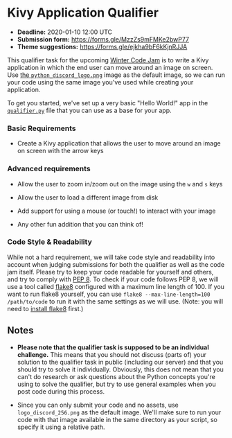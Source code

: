 # Kivy Application Qualifier

- **Deadline:** 2020-01-10 12:00 UTC
- **Submission form:** https://forms.gle/MzzZs9mFMKe2bwP77
- **Theme suggestions:** https://forms.gle/ejkha9bF6kKjnRJJA

This qualifier task for the upcoming [Winter Code Jam](https://pythondiscord.com/pages/code-jams/code-jam-6/) is to write a Kivy application in which the end user can move around an image on screen. Use [the `python_discord_logo.png`](python_discord_logo.png) image as the default image, so we can run your code using the same image you've used while creating your application.

To get you started, we've set up a very basic "Hello World!" app in the [`qualifier.py`](qualifier.py) file that you can use as a base for your app.


### Basic Requirements

- Create a Kivy application that allows the user to move around an image on screen with the arrow keys

### Advanced requirements

- Allow the user to zoom in/zoom out on the image using the `w` and `s` keys

- Allow the user to load a different image from disk

- Add support for using a mouse (or touch!) to interact with your image

- Any other fun addition that you can think of!

### Code Style & Readability
While not a hard requirement, we will take code style and readability into account when judging submissions for both the qualifier as well as the code jam itself. Please try to keep your code readable for yourself and others, and try to comply with [PEP 8](https://www.python.org/dev/peps/pep-0008/). To check if your code follows PEP 8, we will use a tool called [flake8](http://flake8.pycqa.org/en/latest/) configured with a maximum line length of 100. If you want to run flake8 yourself, you can use `flake8 --max-line-length=100 /path/to/code` to run it with the same settings as we will use. (Note: you will need to [install flake8](http://flake8.pycqa.org/en/latest/index.html#installation) first.)

## Notes
- **Please note that the qualifier task is supposed to be an individual challenge.** This means that you should not discuss (parts of) your solution to the qualifier task in public (including our server) and that you should try to solve it individually. Obviously, this does not mean that you can't do research or ask questions about the Python concepts you're using to solve the qualifier, but try to use general examples when you post code during this process.

- Since you can only submit your code and no assets, use `logo_discord_256.png` as the default image. We'll make sure to run your code with that image available in the same directory as your script, so specify it using a relative path.
